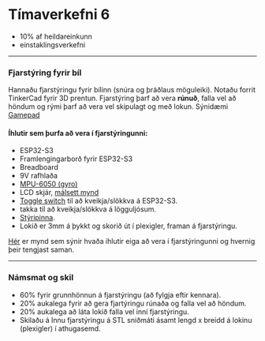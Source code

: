 # Tímaverkefni 6

- 10% af heildareinkunn
- einstaklingsverkefni

---

### Fjarstýring fyrir bíl 
Hannaðu fjarstýringu fyrir bílinn (snúra og þráðlaus möguleiki). Notaðu forrit TinkerCad fyrir 3D prentun. Fjarstýring þarf að vera **rúnuð**, falla vel að höndum og rými þarf að vera vel skipulagt og með lokun. Sýnidæmi [Gamepad](https://www.youtube.com/watch?v=JCrsFxdJXu8)
<!-- [Nunchuck](https://en.wikipedia.org/wiki/Wii_Remote#Nunchuk) -->

#### Íhlutir sem þurfa að vera í fjarstýringunni:
- ESP32-S3
- Framlengingarborð fyrir ESP32-S3
- Breadboard
- 9V rafhlaða
- [MPU-6050 (gyro)](https://lastminuteengineers.com/mpu6050-accel-gyro-arduino-tutorial/)
- LCD skjár, [málsett mynd](http://www.piccircuit.com/picture/lcd/2x16lcd_dimension.jpg)
- [Toggle switch](https://ae01.alicdn.com/kf/HTB1m0C1SXXXXXcGXpXXq6xXFXXXc/JOYING-LIANG-SS-12F30-Black-Small-Toggle-Switch-Toy-Switches.jpg) til að kveikja/slökkva á ESP32-S3.
- takka til að kveikja/slökkva á lögguljósum.
- [Stýripinna](https://lastminuteengineers.com/joystick-interfacing-arduino-processing/).
- Lokið er 3mm á þykkt og skorið út í plexigler, framan á fjarstýringu.

[Hér](https://github.com/VESM2VT/ESP32/blob/main/myndir/fjarstyring_v24_draft.png) er mynd sem sýnir hvaða íhlutir eiga að vera í fjarstýringunni og hvernig þeir tengjast saman. 

<!--  [MPU-6050 (gyro)](https://lastminuteengineers.com/mpu6050-accel-gyro-arduino-tutorial/) -->
<!-- Toggle switch](https://www.switchelectronics.co.uk/on-off-spst-toggle-switch-250v-ac-15a) -->

---

### Námsmat og skil
- 60% fyrir grunnhönnun á fjarstýringu (að fylgja eftir kennara).
- 20% aukalega fyrir að gera fjartýringu rúnaða og falla vel að höndum.
- 20% aukalega að láta lokið falla vel inní fjarstýringu.  
- Skilaðu á Innu fjarstýringu á STL sniðmáti ásamt lengd x breidd á lokinu (plexigler) í athugasemd.
